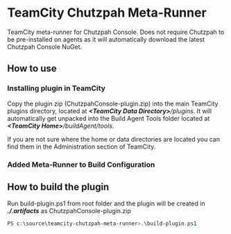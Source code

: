 # TeamCity Chutzpah Meta-Runner
TeamCity meta-runner for Chutzpah Console. Does not require Chutzpah to be pre-installed on agents as it will automatically download the latest 
Chutzpah Console NuGet.

## How to use

### Installing plugin in TeamCity
Copy the plugin zip (ChutzpahConsole-plugin.zip) into the main TeamCity plugins directory, located at _**\<TeamCity Data Directory>**/plugins_. 
It will automatically get unpacked into the Build Agent Tools folder located at _**\<TeamCity Home>**/buildAgent/tools_.

If you are not sure where the home or data directories are located you can find them in the Administration section of TeamCity.

### Added Meta-Runner to Build Configuration


## How to build the plugin

Run build-plugin.ps1 from root folder and the plugin will be created in _**./.artifacts**_ as ChutzpahConsole-plugin.zip 
````PowerShell
PS c:\source\teamcity-chutzpah-meta-runner>.\build-plugin.ps1
````

